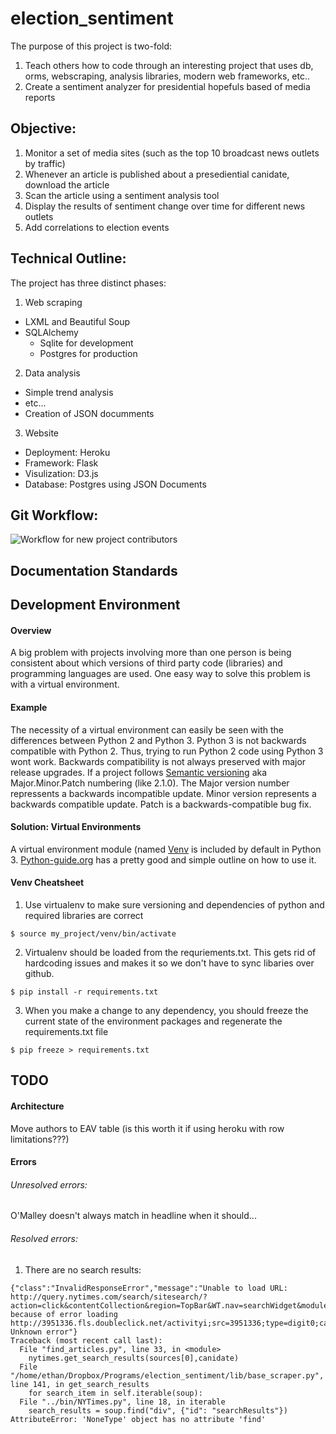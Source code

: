 # election_sentiment
The purpose of this project is two-fold:
1. Teach others how to code through an interesting project that uses db, orms, webscraping, analysis libraries, modern web frameworks, etc..
2. Create a sentiment analyzer for presidential hopefuls based of media reports 

## Objective: 

1. Monitor a set of media sites (such as the top 10 broadcast news outlets by traffic)
2. Whenever an article is published about a presediential canidate, download the article
3. Scan the article using a sentiment analysis tool
4. Display the results of sentiment change over time for different news outlets
5. Add correlations to election events

## Technical Outline:

The project has three distinct phases:

1. Web scraping
 - LXML and Beautiful Soup
 - SQLAlchemy 
    - Sqlite for development
    - Postgres for production

2. Data analysis
 - Simple trend analysis
 - etc...
 - Creation of JSON documments

3. Website
 - Deployment: Heroku
 - Framework: Flask
 - Visulization: D3.js
 - Database: Postgres using JSON Documents

## Git Workflow:

![Workflow for new project contributors](/img/git_workflow.png)

## Documentation Standards



## Development Environment

#### Overview

A big problem with projects involving more than one person is being consistent about which versions of third party code (libraries) and programming languages are used. One easy way to solve this problem is with a virtual environment. 

#### Example 

The necessity of a virtual environment can easily be seen with the differences between Python 2 and Python 3. Python 3 is not backwards compatible with Python 2. Thus, trying to run Python 2 code using Python 3 wont work. 
Backwards compatibility is not always preserved with major release upgrades. If a project follows [Semantic versioning](http://semver.org/) aka Major.Minor.Patch numbering (like 2.1.0). The Major version number repressents a backwards incompatible update. Minor version represents a backwards compatible update. Patch is a backwards-compatible bug fix. 

#### Solution: Virtual Environments

A virtual environment module (named [Venv](https://docs.python.org/3/library/venv.html) is included by default in Python 3. [Python-guide.org](http://docs.python-guide.org/en/latest/dev/virtualenvs/) has a pretty good and simple outline on how to use it. 

#### Venv Cheatsheet

1) Use virtualenv to make sure versioning and dependencies of python and required libraries are correct

`$ source my_project/venv/bin/activate`

2) Virtualenv should be loaded from the requriements.txt. This gets rid of hardcoding issues and makes it so we don't have to sync libaries over github.

`$ pip install -r requirements.txt`

3) When you make a change to any dependency, you should freeze the current state of the environment packages and regenerate the requirements.txt file

`$ pip freeze > requirements.txt`

## TODO

#### Architecture

Move authors to EAV table (is this worth it if using heroku with row limitations???)


#### Errors

###### Unresolved errors:

O'Malley doesn't always match in headline when it should...

###### Resolved errors:

1. There are no search results: 

```
{"class":"InvalidResponseError","message":"Unable to load URL: http://query.nytimes.com/search/sitesearch/?action=click&contentCollection&region=TopBar&WT.nav=searchWidget&module=SearchSubmit&pgtype=Homepage#/elizabeth+WARREN/since1851/allresults/23/allauthors/newest/ because of error loading http://3951336.fls.doubleclick.net/activityi;src=3951336;type=digit0;cat=tier30;ord=4332975815050.3037?: Unknown error"}
Traceback (most recent call last):
  File "find_articles.py", line 33, in <module>
    nytimes.get_search_results(sources[0],canidate)
  File "/home/ethan/Dropbox/Programs/election_sentiment/lib/base_scraper.py", line 141, in get_search_results
    for search_item in self.iterable(soup):
  File "../bin/NYTimes.py", line 18, in iterable
    search_results = soup.find("div", {"id": "searchResults"})
AttributeError: 'NoneType' object has no attribute 'find'
```

